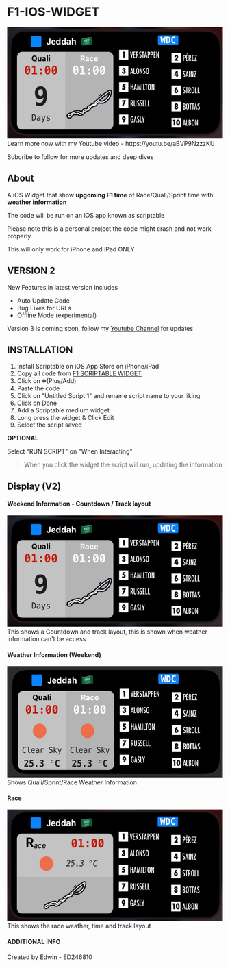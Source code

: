 # F1-IOS-WIDGET
<img src="https://github.com/ed246810/F1-IOS-WIDGET/blob/main/Images/Version%202/Race-Quali%20Countdown-Track%20Img.jpg" width="550" height="260">
Learn more now with my Youtube video - https://youtu.be/aBVP9NzzzKU

Subcribe to follow for more updates and deep dives


## About
A iOS Widget that show **upgoming F1 time** of Race/Quali/Sprint time with **weather information**

The code will be run on an iOS app known as scriptable

Please note this is a personal project the code might crash and not work properly

This will only work for iPhone and iPad ONLY

## VERSION 2
New Features in latest version includes
- Auto Update Code
- Bug Fixes for URLs
- Offline Mode (experimental)

Version 3 is coming soon, follow my [Youtube Channel](https://youtube.com/@edwincode) for updates

## INSTALLATION
1. Install Scriptable on iOS App Store on iPhone/iPad
2. Copy all code from [F1 SCRIPTABLE WIDGET](https://github.com/ed246810/F1-IOS-WIDGET/blob/main/F1%20SCRIPTABLE%20WIDGET.js)
3. Click on ➕(Plus/Add)
4. Paste the code
5. Click on "Untitled Script 1" and rename script name to your liking
6. Click on Done
7. Add a Scriptable medium widget 
8. Long press the widget & Click Edit
9. Select the script saved

**OPTIONAL**

Select "RUN SCRIPT" on "When Interacting"
> When you click the widget the script will run, updating the information

## Display (V2)
#### Weekend Information - Countdown / Track layout
<img src="https://github.com/ed246810/F1-IOS-WIDGET/blob/main/Images/Version%202/Race-Quali%20Countdown-Track%20Img.jpg" width="550" height="260">
This shows a Countdown and track layout, this is shown when weather information can't be access


#### Weather Information (Weekend)
<img src="https://github.com/ed246810/F1-IOS-WIDGET/blob/main/Images/Version%202/Race-Quali%20Weather.jpg" width="550" height="260">
Shows Quali/Sprint/Race Weather Information


#### Race
<img src="https://github.com/ed246810/F1-IOS-WIDGET/blob/main/Images/Version%202/Race%20Weather.jpg" width="550" height="260">
This shows the race weather, time and track layout


#### ADDITIONAL INFO
Created by Edwin - ED246810
